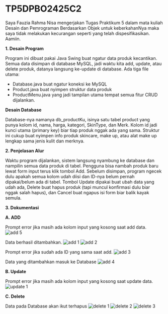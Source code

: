 # TP5DPBO2425C2
Saya Fauzia Rahma Nisa mengerjakan Tugas Praktikum 5 dalam mata kuliah Desain dan Pemrograman Berdasarkan Objek untuk keberkahanNya maka saya tidak melakukan kecurangan seperti yang telah dispesifikasikan. Aamiin.

**1. Desain Program**

   Program ini dibuat pakai Java Swing buat ngatur data produk kecantikan. Semua data disimpan di database MySQL, jadi waktu kita add, update, atau delete produk, datanya langsung ke-update di database. Ada tiga file utama: 
   - Database.java buat ngatur koneksi ke MySQL
   - Product.java buat nyimpen struktur data produk
   - ProductMenu.java yang jadi tampilan utama tempat semua fitur CRUD dijalankan.

**Desain Database**

   Database-nya namanya db_productKu, isinya satu tabel product yang punya kolom id, nama, harga, kategori, SkinType, dan Merk. Kolom id jadi kunci utama
(primary key) biar tiap produk nggak ada yang sama. Struktur ini cukup buat nyimpen info produk skincare, make up, atau alat make up lengkap sama jenis kulit dan merknya.

**2. Penjelasan Alur**

   Waktu program dijalankan, sistem langsung nyambung ke database dan nampilin semua data produk di tabel. Pengguna bisa nambah produk baru lewat form input terus klik tombol Add. Sebelum disimpan, program ngecek dulu apakah semua kolom udah diisi dan ID-nya belum pernah dipakai/belum ada di tabel. Tombol Update dipakai buat ubah data yang udah ada, Delete buat hapus produk (tapi muncul konfirmasi dulu biar nggak salah hapus), dan Cancel buat ngapus isi form biar balik kayak semula.

**3. Dokumentasi**
   
   **A. ADD**
   
   Prompt error jika masih ada kolom input yang kosong saat add data.
   ![add 5](Dokumentasi/add5.png)

   Data berhasil ditambahkan.
   ![add 1](Dokumentasi/add1.png)
   ![add 2](Dokumentasi/add2.png)

   Prompt error jika sudah ada ID yang sama saat add.
   ![add 3](Dokumentasi/add3.png)

   Data yang ditambahkan masuk ke Database
   ![add 4](Dokumentasi/add4.png)
   

   **B. Update**
   
   Prompt error jika masih ada kolom input yang kosong saat update data.
   ![update 1](Dokumentasi/update1.png)

   
   **C. Delete**
   
   Data pada Database akan ikut terhapus
   ![delete 1](Dokumentasi/delete1.png)
   ![delete 2](Dokumentasi/delete2.png)
   ![delete 3](Dokumentasi/delete3.png)
